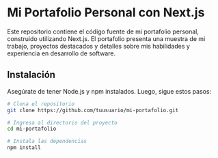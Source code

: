 # Mi Portafolio Personal con Next.js

Este repositorio contiene el código fuente de mi portafolio personal, construido utilizando Next.js. El portafolio presenta una muestra de mi trabajo, proyectos destacados y detalles sobre mis habilidades y experiencia en desarrollo de software.

## Instalación

Asegúrate de tener Node.js y npm instalados. Luego, sigue estos pasos:

```bash
# Clona el repositorio
git clone https://github.com/tuusuario/mi-portafolio.git

# Ingresa al directorio del proyecto
cd mi-portafolio

# Instala las dependencias
npm install
